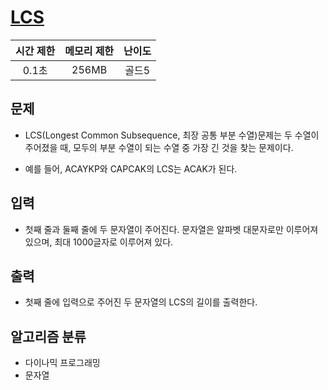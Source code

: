 # [LCS](https://www.acmicpc.net/problem/9251)

|시간 제한|메모리 제한|난이도|
|:-------:|:---------:|:---:|
|0.1초|256MB|골드5|

## 문제
- LCS(Longest Common Subsequence, 최장 공통 부분 수열)문제는 두 수열이 주어졌을 때, 모두의 부분 수열이 되는 수열 중 가장 긴 것을 찾는 문제이다.

- 예를 들어, ACAYKP와 CAPCAK의 LCS는 ACAK가 된다.

## 입력
- 첫째 줄과 둘째 줄에 두 문자열이 주어진다. 문자열은 알파벳 대문자로만 이루어져 있으며, 최대 1000글자로 이루어져 있다.

## 출력
- 첫째 줄에 입력으로 주어진 두 문자열의 LCS의 길이를 출력한다.

## 알고리즘 분류
- 다이나믹 프로그래밍
- 문자열